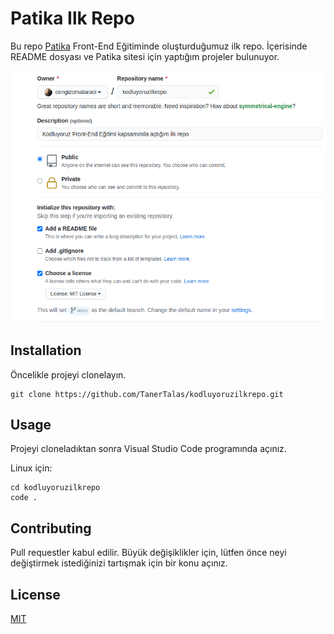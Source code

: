 # Patika Ilk Repo 
Bu repo [Patika](https://www.Patika.org) Front-End Eğitiminde oluşturduğumuz ilk repo. İçerisinde README dosyası ve Patika sitesi için yaptığım projeler bulunuyor.

![github](https://github.com/Kodluyoruz/taskforce/blob/main/git/odev1/figures/github.png)

## Installation 
Öncelikle projeyi clonelayın.
```
git clone https://github.com/TanerTalas/kodluyoruzilkrepo.git
```

## Usage 
Projeyi cloneladıktan sonra Visual Studio Code programında açınız.

Linux için:

```
cd kodluyoruzilkrepo 
code .
```

## Contributing 
Pull requestler kabul edilir. Büyük değişiklikler için, lütfen önce neyi değiştirmek istediğinizi tartışmak için bir konu açınız.

## License 
[MIT](https://choosealicense.com/licenses/mit/)
